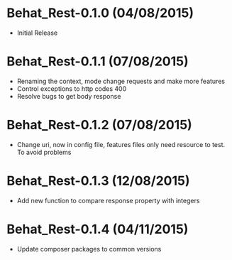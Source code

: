 Behat_Rest-0.1.0 (04/08/2015)
==============================
- Initial Release

Behat_Rest-0.1.1 (07/08/2015)
==============================
- Renaming the context, mode change requests and make more features
- Control exceptions to http codes 400
- Resolve bugs to get body response

Behat_Rest-0.1.2 (07/08/2015)
==============================
- Change uri, now in config file, features files only need resource to test. To avoid problems

Behat_Rest-0.1.3 (12/08/2015)
==============================
- Add new function to compare response property with integers

Behat_Rest-0.1.4 (04/11/2015)
==============================
- Update composer packages to common versions